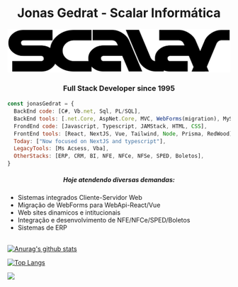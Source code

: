 <h1 align="center">
   Jonas Gedrat - Scalar Informática
</h1>

![](/scalarerp.svg)

<h3 align="center">Full Stack Developer since 1995</h3>

```javascript
const jonasGedrat = {
  BackEnd code: [C#, Vb.net, Sql, PL/SQL],
  BackEnd tools: [.net.Core, AspNet.Core, MVC, WebForms(migration), MySql, MSSQL, Oracle],  
  FrondEnd code: [Javascript, Typescript, JAMStack, HTML, CSS],
  FrontEnd tools: [React, NextJS, Vue, Tailwind, Node, Prisma, RedWood],  
  Today: ["Now focused on NextJS and typescript"],
  LegacyTools: [Ms Acsess, Vba],
  OtherStacks: [ERP, CRM, BI, NFE, NFCe, NFSe, SPED, Boletos],  
}
```

<h5 align="center">Hoje atendendo diversas demandas:</h5>
<ul>
  <li>Sistemas integrados Cliente-Servidor Web</li>
  <li>Migração de WebForms para WebApi-React/Vue </li>
  <li>Web sites dinamicos e intitucionais</li>
  <li>Integração e desenvolvimento de NFE/NFCe/SPED/Boletos</li>
  <li>Sistemas de ERP</li>
</ul>


<br/>[![Anurag's github stats](https://github-readme-stats.vercel.app/api?username=scalarerp&count_private=true&count_private=true&theme=tokyonight&show_icons=true)](https://github.com/anuraghazra/github-readme-stats)

[![Top Langs](https://github-readme-stats.vercel.app/api/top-langs/?username=scalarerp&layout=compact&theme=tokyonight)](https://github.com/anuraghazra/github-readme-stats)

![](https://visitor-badge.glitch.me/badge?page_id=scalarerp.scalarerp)

<!-- [![ReadMe Card](https://github-readme-stats.vercel.app/api/pin/?username=scalarerp&repo=scalarerp)](https://github.com/anuraghazra/github-readme-stats) -->



